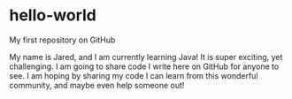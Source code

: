 # hello-world
My first repository on GitHub

My name is Jared, and I am currently learning Java! It is super exciting, yet challenging. I am going to share code I write here on GitHub for anyone to see. I am hoping by sharing my code I can learn from this wonderful community, and maybe even help someone out! 
